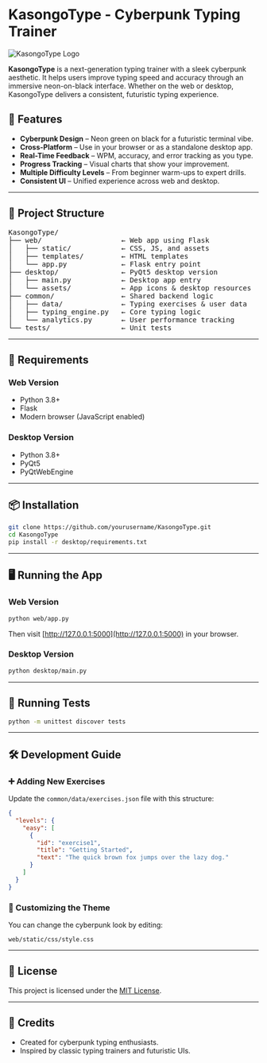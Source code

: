 # KasongoType - Cyberpunk Typing Trainer

![KasongoType Logo](desktop/assets/icon.ico)

**KasongoType** is a next-generation typing trainer with a sleek cyberpunk aesthetic. It helps users improve typing speed and accuracy through an immersive neon-on-black interface. Whether on the web or desktop, KasongoType delivers a consistent, futuristic typing experience.


## 🚀 Features

- **Cyberpunk Design** – Neon green on black for a futuristic terminal vibe.
- **Cross-Platform** – Use in your browser or as a standalone desktop app.
- **Real-Time Feedback** – WPM, accuracy, and error tracking as you type.
- **Progress Tracking** – Visual charts that show your improvement.
- **Multiple Difficulty Levels** – From beginner warm-ups to expert drills.
- **Consistent UI** – Unified experience across web and desktop.

---

## 📁 Project Structure

<pre>
KasongoType/
├── web/                   ← Web app using Flask
│   ├── static/            ← CSS, JS, and assets
│   ├── templates/         ← HTML templates
│   └── app.py             ← Flask entry point
├── desktop/               ← PyQt5 desktop version
│   ├── main.py            ← Desktop app entry
│   └── assets/            ← App icons & desktop resources
├── common/                ← Shared backend logic
│   ├── data/              ← Typing exercises & user data
│   ├── typing_engine.py   ← Core typing logic
│   └── analytics.py       ← User performance tracking
└── tests/                 ← Unit tests
</pre>

---

## 🧰 Requirements

### Web Version
- Python 3.8+
- Flask
- Modern browser (JavaScript enabled)

### Desktop Version
- Python 3.8+
- PyQt5
- PyQtWebEngine

---

## 📦 Installation

```bash
git clone https://github.com/yourusername/KasongoType.git
cd KasongoType
pip install -r desktop/requirements.txt
```

---

## 🖥️ Running the App

### Web Version

```bash
python web/app.py
```

Then visit [http://127.0.0.1:5000](http://127.0.0.1:5000) in your browser.

### Desktop Version

```bash
python desktop/main.py
```

---

## 🧪 Running Tests

```bash
python -m unittest discover tests
```

---

## 🛠️ Development Guide

### ➕ Adding New Exercises

Update the `common/data/exercises.json` file with this structure:

```json
{
  "levels": {
    "easy": [
      {
        "id": "exercise1",
        "title": "Getting Started",
        "text": "The quick brown fox jumps over the lazy dog."
      }
    ]
  }
}
```

### 🎨 Customizing the Theme

You can change the cyberpunk look by editing:

```plaintext
web/static/css/style.css
```

---

## 📄 License

This project is licensed under the [MIT License](LICENSE).

---

## 🙏 Credits

- Created for cyberpunk typing enthusiasts.
- Inspired by classic typing trainers and futuristic UIs.
```
